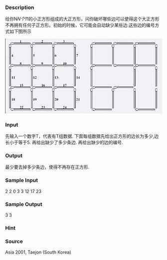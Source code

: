 
### Description
给你N*N个1*1的小正方形组成的大正方形，问你破坏哪些边可以使得这个大正方形不再拥有任何子正方形。初始的时候，它可能会自动缺少某些边.这些边的编号方式如下图所示

![](/images/1328.jpg)

### Input
先输入一个数字T，代表有T组数据.
下面每组数据先给出正方形的边长为多少,边长小于等于5.
再给出缺少了多少条边.
再给出缺少的边的编号.
### Output
最少要去掉多少条边，使得不再存在正方形.
### Sample Input
2 
2 
0 
3 
3 12 17 23 
### Sample Output
3
3
### Hint

### Source
Asia 2001, Taejon (South Korea)